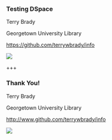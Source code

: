 ### Testing DSpace 

Terry Brady

Georgetown University Library

https://github.com/terrywbrady/info

![](https://www.library.georgetown.edu/sites/default/files/library-logo.png)

+++
### Thank You!

Terry Brady

Georgetown University Library

http://www.github.com/terrywbrady/info

![](https://www.library.georgetown.edu/sites/default/files/library-logo.png)
